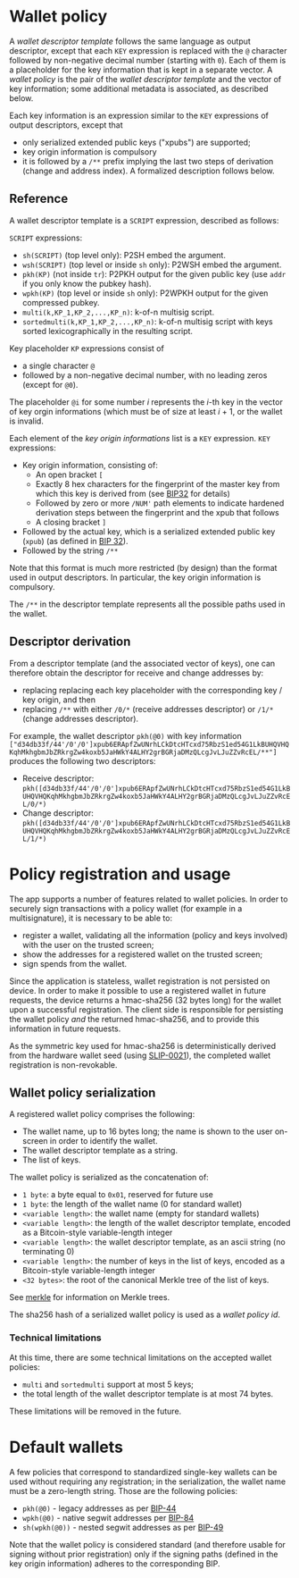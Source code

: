 # Wallet policy

A _wallet descriptor template_ follows the same language as output descriptor, except that each `KEY` expression is replaced with the `@` character followed by non-negative  decimal number (starting with `0`). Each of them is a placeholder for the key information that is kept in a separate vector.
A *wallet policy* is the pair of the _wallet descriptor template_ and the vector of key information; some additional metadata is associated, as described below.

Each key information is an expression similar to the `KEY` expressions of output descriptors, except that
- only serialized extended public keys ("xpubs") are supported;
- key origin information is compulsory
- it is followed by a `/**` prefix implying the last two steps of derivation (change and address index). A formalized description follows below.

## Reference

A wallet descriptor template is a `SCRIPT` expression, described as follows:

`SCRIPT` expressions:
-   `sh(SCRIPT)` (top level only): P2SH embed the argument.
-   `wsh(SCRIPT)` (top level or inside `sh` only): P2WSH embed the argument.
-   `pkh(KP)` (not inside `tr`): P2PKH output for the given public key (use `addr` if you only know the pubkey hash).
-   `wpkh(KP)` (top level or inside `sh` only): P2WPKH output for the given compressed pubkey.
-   `multi(k,KP_1,KP_2,...,KP_n)`: k-of-n multisig script.
-   `sortedmulti(k,KP_1,KP_2,...,KP_n)`: k-of-n multisig script with keys sorted lexicographically in the resulting script.

Key placeholder `KP` expressions consist of
- a single character `@`
- followed by a non-negative decimal number, with no leading zeros (except for `@0`).

The placeholder `@i` for some number *i* represents the *i*-th key in the vector of key orgin informations (which must be of size at least *i* + 1, or the wallet is invalid. 

Each element of the *key origin informations* list is a `KEY` expression.
`KEY` expressions:

-   Key origin information, consisting of:
    -   An open bracket `[`
    -   Exactly 8 hex characters for the fingerprint of the master key from which this key is derived from (see [BIP32](https://github.com/bitcoin/bips/blob/master/bip-0032.mediawiki) for details)
    -   Followed by zero or more `/NUM'` path elements to indicate hardened derivation steps between the fingerprint and the xpub that follows
    -   A closing bracket `]`
-   Followed by the actual key, which is a serialized extended public key (`xpub`) (as defined in [BIP 32](https://github.com/bitcoin/bips/blob/master/bip-0032.mediawiki)).
-   Followed by the string `/**`

Note that this format is much more restricted (by design) than the format used in output descriptors. In particular, the key origin information is compulsory.

The `/**` in the descriptor template represents all the possible paths used in the wallet.

## Descriptor derivation

From a descriptor template (and the associated vector of keys), one can therefore obtain the descriptor for receive and change addresses by:

- replacing replacing each key placeholder with the corresponding key / key origin, and then
-  replacing `/**` with either `/0/*` (receive addresses descriptor) or `/1/*` (change addresses descriptor).

For example, the wallet descriptor `pkh(@0)` with key information `["d34db33f/44'/0'/0']xpub6ERApfZwUNrhLCkDtcHTcxd75RbzS1ed54G1LkBUHQVHQKqhMkhgbmJbZRkrgZw4koxb5JaHWkY4ALHY2grBGRjaDMzQLcgJvLJuZZvRcEL/**"]` produces the following two descriptors:

- Receive descriptor: `pkh([d34db33f/44'/0'/0']xpub6ERApfZwUNrhLCkDtcHTcxd75RbzS1ed54G1LkBUHQVHQKqhMkhgbmJbZRkrgZw4koxb5JaHWkY4ALHY2grBGRjaDMzQLcgJvLJuZZvRcEL/0/*)`
- Change descriptor: `pkh([d34db33f/44'/0'/0']xpub6ERApfZwUNrhLCkDtcHTcxd75RbzS1ed54G1LkBUHQVHQKqhMkhgbmJbZRkrgZw4koxb5JaHWkY4ALHY2grBGRjaDMzQLcgJvLJuZZvRcEL/1/*)`

# Policy registration and usage
The app supports a number of features related to wallet policies. In order to securely sign transactions with a policy wallet (for example in a multisignature), it is necessary to be able to:

- register a wallet, validating all the information (policy and keys involved) with the user on the trusted screen;
- show the addresses for a registered wallet on the trusted screen;
- sign spends from the wallet. 

Since the application is stateless, wallet registration is not persisted on device. In order to make it possible to use a registered wallet in future requests, the device returns a hmac-sha256 (32 bytes long) for the wallet upon a successful registration. The client side is responsible for persisting the wallet policy *and* the returned hmac-sha256, and to provide this information in future requests.

As the symmetric key used for hmac-sha256 is deterministically derived from the hardware wallet seed (using [SLIP-0021](https://github.com/satoshilabs/slips/blob/master/slip-0021.md)), the completed wallet registration is non-revokable.

## Wallet policy serialization

A registered wallet policy comprises the following:
- The wallet name, up to 16 bytes long; the name is shown to the user on-screen in order to identify the wallet.
- The wallet descriptor template as a string.
- The list of keys.

The wallet policy is serialized as the concatenation of:

- `1 byte`: a byte equal to `0x01`, reserved for future use
- `1 byte`: the length of the wallet name (0 for standard wallet)
- `<variable length>`:  the wallet name (empty for standard wallets)
- `<variable length>`: the length of the wallet descriptor template, encoded as a Bitcoin-style variable-length integer
- `<variable length>`: the wallet descriptor template, as an ascii string (no terminating 0)
- `<variable length>`: the number of keys in the list of keys, encoded as a Bitcoin-style variable-length integer
- `<32 bytes>`: the root of the canonical Merkle tree of the list of keys.

See [merkle](merkle.md) for information on Merkle trees.

The sha256 hash of a serialized wallet policy is used as a *wallet policy id*.

### Technical limitations

At this time, there are some technical limitations on the accepted wallet policies:
- `multi` and `sortedmulti` support at most 5 keys;
-  the total length of the wallet descriptor template is at most 74 bytes.

These limitations will be removed in the future.

# Default wallets
A few policies that correspond to standardized single-key wallets can be used without requiring any registration; in the serialization, the wallet name must be a zero-length string. Those are the following policies:

- ``pkh(@0)`` - legacy addresses as per [BIP-44](https://github.com/bitcoin/bips/blob/master/bip-0044.mediawiki)
- ``wpkh(@0)`` - native segwit addresses per [BIP-84](https://github.com/bitcoin/bips/blob/master/bip-0084.mediawiki)
- ``sh(wpkh(@0))`` - nested segwit addresses as per [BIP-49](https://github.com/bitcoin/bips/blob/master/bip-0084.mediawiki)

Note that the wallet policy is considered standard (and therefore usable for signing without prior registration) only if the signing paths (defined in the key origin information) adheres to the corresponding BIP.
